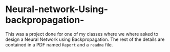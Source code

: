 # Neural-network-Using-backpropagation-
This was a project done for one of my classes where we where asked to design a Neural Network using Backpropagation. The rest of the details are contained in a PDF named `Report` and a `readme` file.

